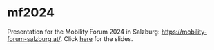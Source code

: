 # mf2024
Presentation for the Mobility Forum 2024 in Salzburg: https://mobility-forum-salzburg.at/. Click [here](https://docs.google.com/presentation/d/185RKxPXpYWTk0ZhJob-EzUdp4pC9ZRFG7hlobJpIrLY/edit?usp=sharing) for the slides.

